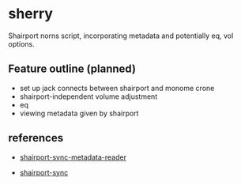 # sherry
Shairport norns script, incorporating metadata and potentially eq, vol options.

## Feature outline (planned)

* set up jack connects between shairport and monome crone
* shairport-independent volume adjustment
* eq
* viewing metadata given by shairport

## references

* [shairport-sync-metadata-reader](https://github.com/mikebrady/shairport-sync-metadata-reader)

* [shairport-sync](https://github.com/mikebrady/shairport-sync-metadata-reader)
